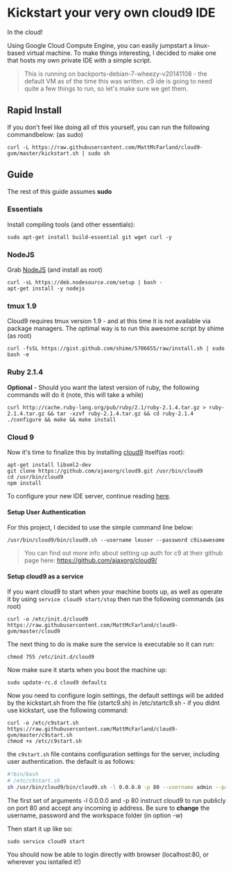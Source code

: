 # Kickstart your very own cloud9 IDE
In the cloud!

Using Google Cloud Compute Engine, you can easily jumpstart a linux-based virtual machine.  To make things interesting, I decided to make one that hosts my own private IDE with a simple script.

> This is running on backports-debian-7-wheezy-v20141108 - the default VM as of the time this was written.
c9 ide is going to need quite a few things to run, so let's make sure we get them.

## Rapid Install

If you don't feel like doing all of this yourself, you can run the following commandbelow: (as sudo) 

`curl -L https://raw.githubusercontent.com/MattMcFarland/cloud9-gvm/master/kickstart.sh | sudo sh`

## Guide

The rest of this guide assumes **sudo**

### Essentials

Install compiling tools (and other essentials):
```
sudo apt-get install build-essential git wget curl -y
```
### NodeJS

Grab [NodeJS](https://github.com/joyent/node/wiki/installing-node.js-via-package-manager) (and install as root)
```
curl -sL https://deb.nodesource.com/setup | bash -
apt-get install -y nodejs
```

### tmux 1.9

Cloud9 requires tmux version 1.9 - and at this time it is not available via package managers.  The optimal way is to run this awesome script by shime (as root)
```
curl -fsSL https://gist.github.com/shime/5706655/raw/install.sh | sudo bash -e
```

### Ruby 2.1.4

**Optional** - Should you want the latest version of ruby, the following commands will do it (note, this will take a while)

```
curl http://cache.ruby-lang.org/pub/ruby/2.1/ruby-2.1.4.tar.gz > ruby-2.1.4.tar.gz && tar -xzvf ruby-2.1.4.tar.gz && cd ruby-2.1.4
./configure && make && make install
```

### Cloud 9

Now it's time to finalize this by installing [cloud9](https://github.com/ajaxorg/cloud9/) itself(as root):

```
apt-get install libxml2-dev
git clone https://github.com/ajaxorg/cloud9.git /usr/bin/cloud9
cd /usr/bin/cloud9
npm install
```

To configure your new IDE server, continue reading [here](https://github.com/ajaxorg/cloud9/).

#### Setup User Authentication

For this project, I decided to use the simple command line below:
```
/usr/bin/cloud9/bin/cloud9.sh --username leuser --password c9isawesome
```
> You can find out more info about setting up auth for c9 at their github page here: https://github.com/ajaxorg/cloud9/


#### Setup cloud9 as a service

If you want cloud9 to start when your machine boots up, as well as operate it by using `service cloud9 start/stop` then run the following commands (as root)

```
curl -o /etc/init.d/cloud9 https://raw.githubusercontent.com/MattMcFarland/cloud9-gvm/master/cloud9
```

The next thing to do is make sure the service is executable so it can run:

```
chmod 755 /etc/init.d/cloud9
```

Now make sure it starts when you boot the machine up:

```
sudo update-rc.d cloud9 defaults  
```

Now you need to configure login settings, the default settings will be added by the kickstart.sh from the file (startc9.sh) in /etc/startc9.sh - if you didnt use kickstart, use the following command:

```
curl -o /etc/c9start.sh https://raw.githubusercontent.com/MattMcFarland/cloud9-gvm/master/c9start.sh
chmod +x /etc/c9start.sh
```

the `c9start.sh` file contains configuration settings for the server, including user authentication.  the default is as follows:

```bash
#!bin/bash
# /etc/c9start.sh
sh /usr/bin/cloud9/bin/cloud9.sh -l 0.0.0.0 -p 80 --username admin --password admin -w /home/c9
```

The first set of arguments -l 0.0.0.0 and -p 80 instruct cloud9 to run publicly on port 80 and accept any incoming ip address. 
Be sure to **change** the username, password and the workspace folder (in option -w)


Then start it up like so:
```
sudo service cloud9 start
```

You should now be able to login directly with browser (localhost:80, or wherever you isntalled it!)





